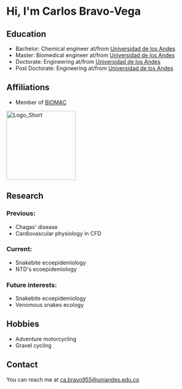 # Hi, I'm Carlos Bravo-Vega

<!-- A short sentence that can  describe who you are -->

<!-- All of your education background -->
## Education

- Bachelor: Chemical engineer at/from <a href="https://uniandes.edu.co/" target="_blank">Universidad de los Andes</a>
- Master: Biomedical engineer at/from [Universidad de los Andes](https://uniandes.edu.co/)
-  Doctorate: Engineering at/from [Universidad de los Andes](https://uniandes.edu.co/)
- Post Doctorate: Engineering at/from [Universidad de los Andes](https://uniandes.edu.co/)

<!-- While BIOMAC is our common group, the collaboration between groups and affiliations are encourage -->
## Affiliations

- Member of [BIOMAC](https://github.com/biomac-lab)


<img width="180" alt="Logo_Short" src="https://user-images.githubusercontent.com/73041689/218108873-dd5daaaa-2874-43d3-a089-8403dda3e18f.png">



<!-- Showing what you work on, lets other collaborate with you -->
## Research

### Previous:

- Chagas' disease
- Cardiovascular physiology in CFD

### Current:

- Snakebite ecoepidemiology
- NTD's ecoepidemiology

<!-- Topics that you haven't research yet but are intriguing to you -->
### Future interests:

- Snakebite ecoepidemiology
- Venomous snakes ecology


<!-- Because we are humans before researchers -->
## Hobbies

- Adventure motorcycling
- Gravel cycling


## Contact

You can reach me at <ca.bravo955@uniandes.edu.co>

